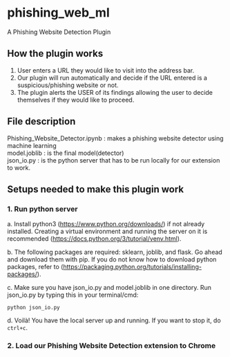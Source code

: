 # phishing_web_ml

A Phishing Website Detection Plugin

## How the plugin works
1. User enters a URL they would like to visit into the address bar.
2. Our plugin will run automatically and decide if the URL entered is a suspicious/phishing website or not.
3. The plugin alerts the USER of its findings allowing the user to decide themselves if they would like to proceed.

## File description
Phishing_Website_Detector.ipynb : makes a phishing website detector using machine learning  
model.joblib : is the final model(detector)  
json_io.py : is the python server that has to be run locally for our extension to work. 


## Setups needed to make this plugin work
### 1. Run python server
a. Install python3 (https://www.python.org/downloads/) if not already installed. Creating a virtual environment and running the server on it is recommended (https://docs.python.org/3/tutorial/venv.html). 

b. The following packages are required: sklearn, joblib, and flask. Go ahead and download them with pip. If you do not know how to download python packages, refer to (https://packaging.python.org/tutorials/installing-packages/). 

c. Make sure you have json_io.py and model.joblib in one directory. Run json_io.py by typing this in your terminal/cmd:
	
```
python json_io.py
```
d. Voilà! You have the local server up and running. If you want to stop it, do `ctrl+c`. 
  
### 2. Load our Phishing Website Detection extension to Chrome

